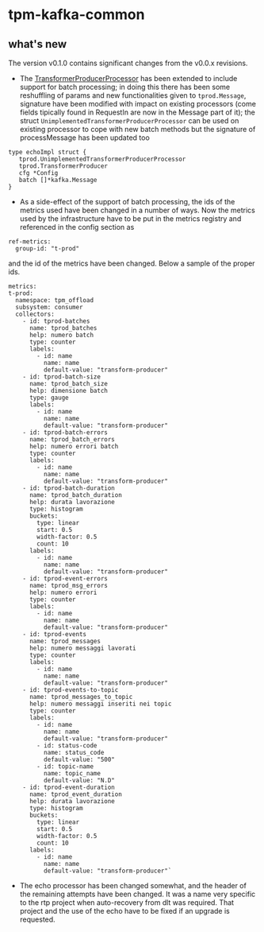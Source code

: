 # tpm-kafka-common 

## what's new
The version v0.1.0 contains significant changes from the v0.0.x revisions.

- The [TransformerProducerProcessor](tprod/processor.go) has been extended to include support for batch processing; in doing this there has been some reshuffling of params and new functionalities given to `tprod.Message`, 
signature have been modified with impact on existing processors (come fields tipically found in RequestIn are now in the Message part of it); the struct `UnimplementedTransformerProducerProcessor` can be used on existing processor
to cope with new batch methods but the signature of processMessage has been updated too

```
type echoImpl struct {
   tprod.UnimplementedTransformerProducerProcessor
   tprod.TransformerProducer
   cfg *Config
   batch []*kafka.Message
}
```

- As a side-effect of the support of batch processing, the ids of the metrics used have been changed in a number of ways. 
Now the metrics used by the infrastructure have to be put in the metrics registry and referenced in the config section as

```
ref-metrics:
  group-id: "t-prod"
```

and the id of the metrics have been changed. Below a sample of the proper ids.

```  
metrics:
t-prod:
  namespace: tpm_offload
  subsystem: consumer
  collectors:
    - id: tprod-batches
      name: tprod_batches
      help: numero batch
      type: counter
      labels:
        - id: name
          name: name
          default-value: "transform-producer"
    - id: tprod-batch-size
      name: tprod_batch_size
      help: dimensione batch
      type: gauge
      labels:
        - id: name
          name: name
          default-value: "transform-producer"
    - id: tprod-batch-errors
      name: tprod_batch_errors
      help: numero errori batch
      type: counter
      labels:
        - id: name
          name: name
          default-value: "transform-producer"
    - id: tprod-batch-duration
      name: tprod_batch_duration
      help: durata lavorazione
      type: histogram
      buckets:
        type: linear
        start: 0.5
        width-factor: 0.5
        count: 10
      labels:
        - id: name
          name: name
          default-value: "transform-producer"
    - id: tprod-event-errors
      name: tprod_msg_errors
      help: numero errori
      type: counter
      labels:
        - id: name
          name: name
          default-value: "transform-producer"
    - id: tprod-events
      name: tprod_messages
      help: numero messaggi lavorati
      type: counter
      labels:
        - id: name
          name: name
          default-value: "transform-producer"
    - id: tprod-events-to-topic
      name: tprod_messages_to_topic
      help: numero messaggi inseriti nei topic
      type: counter
      labels:
        - id: name
          name: name
          default-value: "transform-producer"
        - id: status-code
          name: status_code
          default-value: "500"
        - id: topic-name
          name: topic_name
          default-value: "N.D"
    - id: tprod-event-duration
      name: tprod_event_duration
      help: durata lavorazione
      type: histogram
      buckets:
        type: linear
        start: 0.5
        width-factor: 0.5
        count: 10
      labels:
        - id: name
          name: name
          default-value: "transform-producer"`
```

- The echo processor has been changed somewhat, and the header of the remaining attempts have been changed. It was a name very specific to the rtp project when auto-recovery from dlt
was required. That project and the use of the echo have to be fixed if an upgrade is requested.



